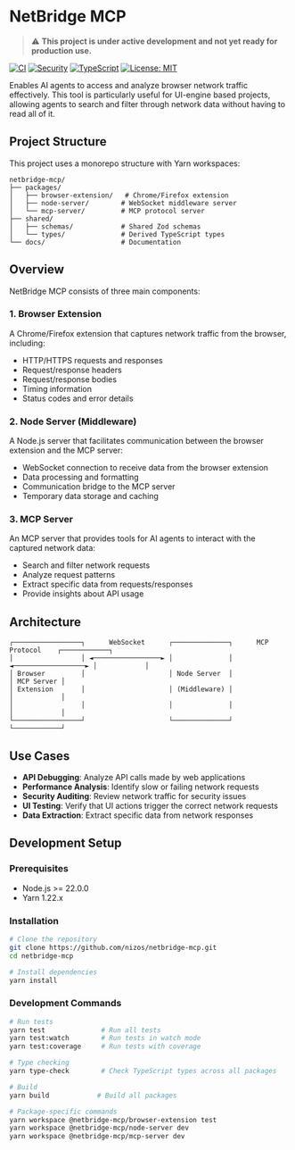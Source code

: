 # NetBridge MCP

> ⚠️ **This project is under active development and not yet ready for production use.**

[![CI](https://github.com/nizos/netbridge-mcp/actions/workflows/ci.yml/badge.svg)](https://github.com/nizos/netbridge-mcp/actions/workflows/ci.yml)
[![Security](https://github.com/nizos/netbridge-mcp/actions/workflows/security.yml/badge.svg)](https://github.com/nizos/netbridge-mcp/actions/workflows/security.yml)
[![TypeScript](https://img.shields.io/badge/TypeScript-5.3-blue.svg)](https://www.typescriptlang.org/)
[![License: MIT](https://img.shields.io/badge/License-MIT-yellow.svg)](https://opensource.org/licenses/MIT)

Enables AI agents to access and analyze browser network traffic effectively. This tool is particularly useful for UI-engine based projects, allowing agents to search and filter through network data without having to read all of it.

## Project Structure

This project uses a monorepo structure with Yarn workspaces:

```
netbridge-mcp/
├── packages/
│   ├── browser-extension/   # Chrome/Firefox extension
│   ├── node-server/        # WebSocket middleware server
│   └── mcp-server/         # MCP protocol server
├── shared/
│   ├── schemas/            # Shared Zod schemas
│   └── types/              # Derived TypeScript types
└── docs/                   # Documentation
```

## Overview

NetBridge MCP consists of three main components:

### 1. Browser Extension

A Chrome/Firefox extension that captures network traffic from the browser, including:

- HTTP/HTTPS requests and responses
- Request/response headers
- Request/response bodies
- Timing information
- Status codes and error details

### 2. Node Server (Middleware)

A Node.js server that facilitates communication between the browser extension and the MCP server:

- WebSocket connection to receive data from the browser extension
- Data processing and formatting
- Communication bridge to the MCP server
- Temporary data storage and caching

### 3. MCP Server

An MCP server that provides tools for AI agents to interact with the captured network data:

- Search and filter network requests
- Analyze request patterns
- Extract specific data from requests/responses
- Provide insights about API usage

## Architecture

```
┌─────────────────┐      WebSocket      ┌──────────────┐      MCP Protocol    ┌────────────┐
│                 │ ◄─────────────────► │              │ ◄──────────────────► │            │
│ Browser         │                     │ Node Server  │                      │ MCP Server │
│ Extension       │                     │ (Middleware) │                      │            │
│                 │                     │              │                      │            │
└─────────────────┘                     └──────────────┘                      └────────────┘
```

## Use Cases

- **API Debugging**: Analyze API calls made by web applications
- **Performance Analysis**: Identify slow or failing network requests
- **Security Auditing**: Review network traffic for security issues
- **UI Testing**: Verify that UI actions trigger the correct network requests
- **Data Extraction**: Extract specific data from network responses

## Development Setup

### Prerequisites

- Node.js >= 22.0.0
- Yarn 1.22.x

### Installation

```bash
# Clone the repository
git clone https://github.com/nizos/netbridge-mcp.git
cd netbridge-mcp

# Install dependencies
yarn install
```

### Development Commands

```bash
# Run tests
yarn test              # Run all tests
yarn test:watch        # Run tests in watch mode
yarn test:coverage     # Run tests with coverage

# Type checking
yarn type-check        # Check TypeScript types across all packages

# Build
yarn build            # Build all packages

# Package-specific commands
yarn workspace @netbridge-mcp/browser-extension test
yarn workspace @netbridge-mcp/node-server dev
yarn workspace @netbridge-mcp/mcp-server dev
```
